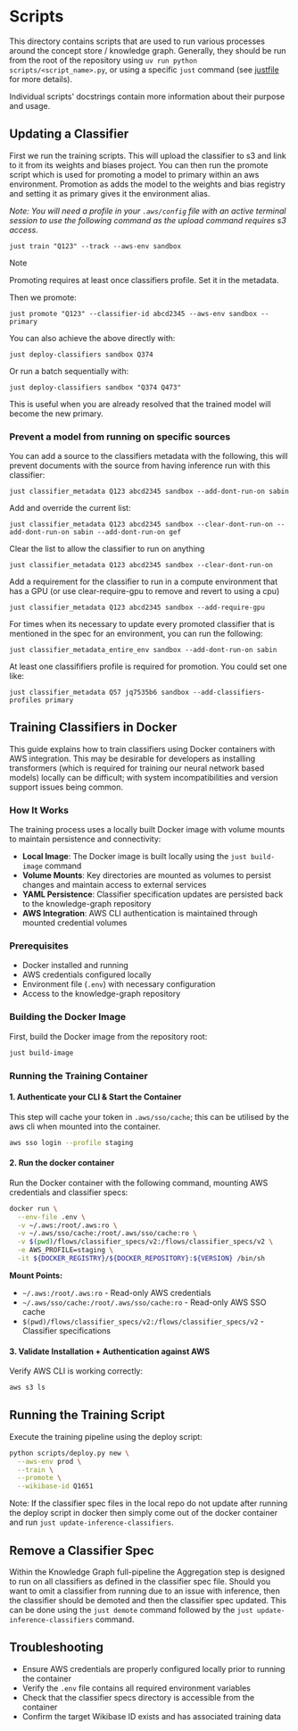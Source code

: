 # Scripts

This directory contains scripts that are used to run various processes around the concept store / knowledge graph. Generally, they should be run from the root of the repository using `uv run python scripts/<script_name>.py`, or using a specific `just` command (see [justfile](../justfile) for more details).

Individual scripts' docstrings contain more information about their purpose and usage.


## Updating a Classifier

First we run the training scripts. This will upload the classifier to s3 and link to it from its weights and biases project. You can then run the promote script which is used for promoting a model to primary within an aws environment. Promotion as adds the model to the weights and bias registry and setting it as primary gives it the environment alias.

_Note: You will need a profile in your `.aws/config` file with an active terminal session to use the following command as the upload command requires s3 access._

```shell
just train "Q123" --track --aws-env sandbox
```

> [!NOTE]
> Promoting requires at least once classifiers profile. Set it in the metadata.

Then we promote:

```shell
just promote "Q123" --classifier-id abcd2345 --aws-env sandbox --primary
```

You can also achieve the above directly with:

```shell
just deploy-classifiers sandbox Q374
```

Or run a batch sequentially with:

```shell
just deploy-classifiers sandbox "Q374 Q473"
```

This is useful when you are already resolved that the trained model will become the new primary.

### Prevent a model from running on specific sources

You can add a source to the classifiers metadata with the following, this will prevent documents with the source from having inference run with this classifier:

```shell
just classifier_metadata Q123 abcd2345 sandbox --add-dont-run-on sabin
```

Add and override the current list:

```shell
just classifier_metadata Q123 abcd2345 sandbox --clear-dont-run-on --add-dont-run-on sabin --add-dont-run-on gef
```

Clear the list to allow the classifier to run on anything

```shell
just classifier_metadata Q123 abcd2345 sandbox --clear-dont-run-on
```

Add a requirement for the classifier to run in a compute environment that has a GPU (or use clear-require-gpu to remove and revert to using a cpu)

```shell
just classifier_metadata Q123 abcd2345 sandbox --add-require-gpu
```

For times when its necessary to update every promoted classifier that is mentioned in the spec for an environment, you can run the following:

```shell
just classifier_metadata_entire_env sandbox --add-dont-run-on sabin
```

At least one classififiers profile is required for promotion. You could set one like:

```shell
just classifier_metadata Q57 jq7535b6 sandbox --add-classifiers-profiles primary
```

## Training Classifiers in Docker

This guide explains how to train classifiers using Docker containers with AWS integration. This may be desirable for developers as installing transformers (which is required for training our neural network based models) locally can be difficult; with system incompatibilities and version support issues being common.

### How It Works

The training process uses a locally built Docker image with volume mounts to maintain persistence and connectivity:

- **Local Image**: The Docker image is built locally using the `just build-image` command
- **Volume Mounts**: Key directories are mounted as volumes to persist changes and maintain access to external services
- **YAML Persistence**: Classifier specification updates are persisted back to the knowledge-graph repository
- **AWS Integration**: AWS CLI authentication is maintained through mounted credential volumes

### Prerequisites

- Docker installed and running
- AWS credentials configured locally
- Environment file (`.env`) with necessary configuration
- Access to the knowledge-graph repository

### Building the Docker Image

First, build the Docker image from the repository root:

```bash
just build-image
```

### Running the Training Container

#### 1. Authenticate your CLI & Start the Container

This step will cache your token in `.aws/sso/cache`; this can be utilised by the aws cli when mounted into the container.

```bash
aws sso login --profile staging
```

#### 2. Run the docker container

Run the Docker container with the following command, mounting AWS credentials and classifier specs:

```bash
docker run \
  --env-file .env \
  -v ~/.aws:/root/.aws:ro \
  -v ~/.aws/sso/cache:/root/.aws/sso/cache:ro \
  -v $(pwd)/flows/classifier_specs/v2:/flows/classifier_specs/v2 \
  -e AWS_PROFILE=staging \
  -it ${DOCKER_REGISTRY}/${DOCKER_REPOSITORY}:${VERSION} /bin/sh
```

**Mount Points:**

- `~/.aws:/root/.aws:ro` - Read-only AWS credentials
- `~/.aws/sso/cache:/root/.aws/sso/cache:ro` - Read-only AWS SSO cache
- `$(pwd)/flows/classifier_specs/v2:/flows/classifier_specs/v2` - Classifier specifications


#### 3. Validate Installation + Authentication against AWS

Verify AWS CLI is working correctly:

```bash
aws s3 ls
```

## Running the Training Script

Execute the training pipeline using the deploy script:

```bash
python scripts/deploy.py new \
  --aws-env prod \
  --train \
  --promote \
  --wikibase-id Q1651
```

Note: If the classifier spec files in the local repo do not update after running the deploy script in docker then simply come out of the docker container and run `just update-inference-classifiers`.

## Remove a Classifier Spec

Within the Knowledge Graph full-pipeline the Aggregation step is designed to run on all classifiers as defined in the classifier spec file. Should you want to omit a classifier from running due to an issue with inference, then the classifier should be demoted and then the classifier spec updated. This can be done using the `just demote` command followed by the `just update-inference-classifiers` command.


## Troubleshooting

- Ensure AWS credentials are properly configured locally prior to running the container
- Verify the `.env` file contains all required environment variables
- Check that the classifier specs directory is accessible from the container
- Confirm the target Wikibase ID exists and has associated training data
